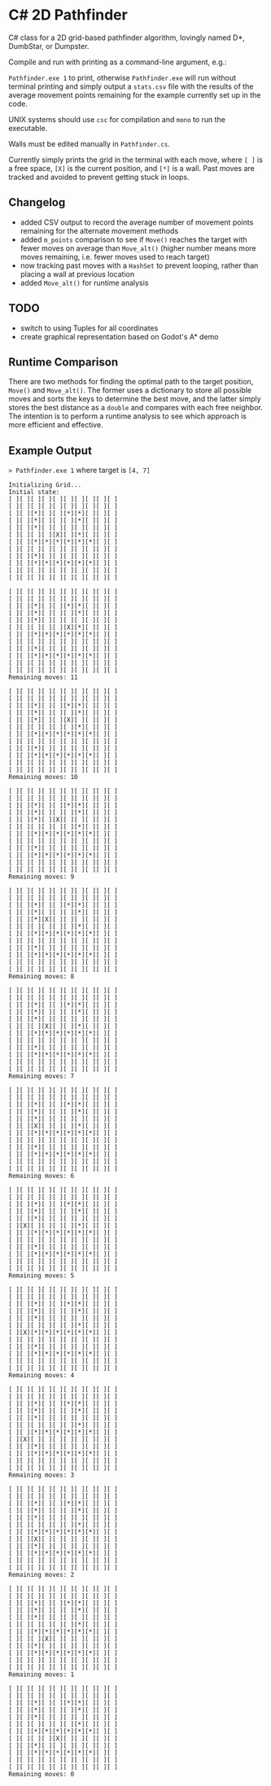 # C# 2D Pathfinder

C# class for a 2D grid-based pathfinder algorithm, lovingly named D\*, DumbStar, or Dumpster.

Compile and run with printing as a command-line argument, e.g.:

`Pathfinder.exe 1` to print, otherwise `Pathfinder.exe` will run without terminal printing and simply output a `stats.csv` file with the results of the average movement points remaining for the example currently set up in the code.

UNIX systems should use `csc` for compilation and `mono` to run the executable.

Walls must be edited manually in `Pathfinder.cs`.

Currently simply prints the grid in the terminal with each move, where `[ ]` is a free space, `[X]` is the current position, and `[*]` is a wall. Past moves are tracked and avoided to prevent getting stuck in loops.

Changelog
---
- added CSV output to record the average number of movement points remaining for the alternate movement methods
- added `m_points` comparison to see if `Move()` reaches the target with fewer moves on average than `Move_alt()` (higher number means more moves remaining, i.e. fewer moves used to reach target)
- now tracking past moves with a `HashSet` to prevent looping, rather than placing a wall at previous location
- added `Move_alt()` for runtime analysis

TODO
---
- switch to using Tuples for all coordinates
- create graphical representation based on Godot's A\* demo

## Runtime Comparison

There are two methods for finding the optimal path to the target position, `Move()` and `Move_alt()`. The former uses a dictionary to store all possible moves and sorts the keys to determine the best move, and the latter simply stores the best distance as a `double` and compares with each free neighbor. The intention is to perform a runtime analysis to see which approach is more efficient and effective.

Example Output
---
`> Pathfinder.exe 1` where target is `[4, 7]`

```
Initializing Grid...
Initial state:
[ ][ ][ ][ ][ ][ ][ ][ ][ ][ ]
[ ][ ][ ][ ][ ][ ][ ][ ][ ][ ]
[ ][ ][*][ ][ ][*][*][ ][ ][ ]
[ ][ ][*][ ][ ][ ][*][ ][ ][ ]
[ ][ ][*][ ][ ][ ][ ][ ][ ][ ]
[ ][ ][ ][ ][X][ ][*][ ][ ][ ]
[ ][ ][*][*][*][*][*][*][ ][ ]
[ ][ ][ ][ ][ ][ ][ ][ ][ ][ ]
[ ][ ][*][ ][ ][ ][ ][ ][ ][ ]
[ ][ ][*][*][*][*][*][*][ ][ ]
[ ][ ][ ][ ][ ][ ][ ][ ][ ][ ]
[ ][ ][ ][ ][ ][ ][ ][ ][ ][ ]

[ ][ ][ ][ ][ ][ ][ ][ ][ ][ ]
[ ][ ][ ][ ][ ][ ][ ][ ][ ][ ]
[ ][ ][*][ ][ ][*][*][ ][ ][ ]
[ ][ ][*][ ][ ][ ][*][ ][ ][ ]
[ ][ ][*][ ][ ][ ][ ][ ][ ][ ]
[ ][ ][ ][ ][ ][X][*][ ][ ][ ]
[ ][ ][*][*][*][*][*][*][ ][ ]
[ ][ ][ ][ ][ ][ ][ ][ ][ ][ ]
[ ][ ][*][ ][ ][ ][ ][ ][ ][ ]
[ ][ ][*][*][*][*][*][*][ ][ ]
[ ][ ][ ][ ][ ][ ][ ][ ][ ][ ]
[ ][ ][ ][ ][ ][ ][ ][ ][ ][ ]
Remaining moves: 11

[ ][ ][ ][ ][ ][ ][ ][ ][ ][ ]
[ ][ ][ ][ ][ ][ ][ ][ ][ ][ ]
[ ][ ][*][ ][ ][*][*][ ][ ][ ]
[ ][ ][*][ ][ ][ ][*][ ][ ][ ]
[ ][ ][*][ ][ ][X][ ][ ][ ][ ]
[ ][ ][ ][ ][ ][ ][*][ ][ ][ ]
[ ][ ][*][*][*][*][*][*][ ][ ]
[ ][ ][ ][ ][ ][ ][ ][ ][ ][ ]
[ ][ ][*][ ][ ][ ][ ][ ][ ][ ]
[ ][ ][*][*][*][*][*][*][ ][ ]
[ ][ ][ ][ ][ ][ ][ ][ ][ ][ ]
[ ][ ][ ][ ][ ][ ][ ][ ][ ][ ]
Remaining moves: 10

[ ][ ][ ][ ][ ][ ][ ][ ][ ][ ]
[ ][ ][ ][ ][ ][ ][ ][ ][ ][ ]
[ ][ ][*][ ][ ][*][*][ ][ ][ ]
[ ][ ][*][ ][ ][ ][*][ ][ ][ ]
[ ][ ][*][ ][X][ ][ ][ ][ ][ ]
[ ][ ][ ][ ][ ][ ][*][ ][ ][ ]
[ ][ ][*][*][*][*][*][*][ ][ ]
[ ][ ][ ][ ][ ][ ][ ][ ][ ][ ]
[ ][ ][*][ ][ ][ ][ ][ ][ ][ ]
[ ][ ][*][*][*][*][*][*][ ][ ]
[ ][ ][ ][ ][ ][ ][ ][ ][ ][ ]
[ ][ ][ ][ ][ ][ ][ ][ ][ ][ ]
Remaining moves: 9

[ ][ ][ ][ ][ ][ ][ ][ ][ ][ ]
[ ][ ][ ][ ][ ][ ][ ][ ][ ][ ]
[ ][ ][*][ ][ ][*][*][ ][ ][ ]
[ ][ ][*][ ][ ][ ][*][ ][ ][ ]
[ ][ ][*][X][ ][ ][ ][ ][ ][ ]
[ ][ ][ ][ ][ ][ ][*][ ][ ][ ]
[ ][ ][*][*][*][*][*][*][ ][ ]
[ ][ ][ ][ ][ ][ ][ ][ ][ ][ ]
[ ][ ][*][ ][ ][ ][ ][ ][ ][ ]
[ ][ ][*][*][*][*][*][*][ ][ ]
[ ][ ][ ][ ][ ][ ][ ][ ][ ][ ]
[ ][ ][ ][ ][ ][ ][ ][ ][ ][ ]
Remaining moves: 8

[ ][ ][ ][ ][ ][ ][ ][ ][ ][ ]
[ ][ ][ ][ ][ ][ ][ ][ ][ ][ ]
[ ][ ][*][ ][ ][*][*][ ][ ][ ]
[ ][ ][*][ ][ ][ ][*][ ][ ][ ]
[ ][ ][*][ ][ ][ ][ ][ ][ ][ ]
[ ][ ][ ][X][ ][ ][*][ ][ ][ ]
[ ][ ][*][*][*][*][*][*][ ][ ]
[ ][ ][ ][ ][ ][ ][ ][ ][ ][ ]
[ ][ ][*][ ][ ][ ][ ][ ][ ][ ]
[ ][ ][*][*][*][*][*][*][ ][ ]
[ ][ ][ ][ ][ ][ ][ ][ ][ ][ ]
[ ][ ][ ][ ][ ][ ][ ][ ][ ][ ]
Remaining moves: 7

[ ][ ][ ][ ][ ][ ][ ][ ][ ][ ]
[ ][ ][ ][ ][ ][ ][ ][ ][ ][ ]
[ ][ ][*][ ][ ][*][*][ ][ ][ ]
[ ][ ][*][ ][ ][ ][*][ ][ ][ ]
[ ][ ][*][ ][ ][ ][ ][ ][ ][ ]
[ ][ ][X][ ][ ][ ][*][ ][ ][ ]
[ ][ ][*][*][*][*][*][*][ ][ ]
[ ][ ][ ][ ][ ][ ][ ][ ][ ][ ]
[ ][ ][*][ ][ ][ ][ ][ ][ ][ ]
[ ][ ][*][*][*][*][*][*][ ][ ]
[ ][ ][ ][ ][ ][ ][ ][ ][ ][ ]
[ ][ ][ ][ ][ ][ ][ ][ ][ ][ ]
Remaining moves: 6

[ ][ ][ ][ ][ ][ ][ ][ ][ ][ ]
[ ][ ][ ][ ][ ][ ][ ][ ][ ][ ]
[ ][ ][*][ ][ ][*][*][ ][ ][ ]
[ ][ ][*][ ][ ][ ][*][ ][ ][ ]
[ ][ ][*][ ][ ][ ][ ][ ][ ][ ]
[ ][X][ ][ ][ ][ ][*][ ][ ][ ]
[ ][ ][*][*][*][*][*][*][ ][ ]
[ ][ ][ ][ ][ ][ ][ ][ ][ ][ ]
[ ][ ][*][ ][ ][ ][ ][ ][ ][ ]
[ ][ ][*][*][*][*][*][*][ ][ ]
[ ][ ][ ][ ][ ][ ][ ][ ][ ][ ]
[ ][ ][ ][ ][ ][ ][ ][ ][ ][ ]
Remaining moves: 5

[ ][ ][ ][ ][ ][ ][ ][ ][ ][ ]
[ ][ ][ ][ ][ ][ ][ ][ ][ ][ ]
[ ][ ][*][ ][ ][*][*][ ][ ][ ]
[ ][ ][*][ ][ ][ ][*][ ][ ][ ]
[ ][ ][*][ ][ ][ ][ ][ ][ ][ ]
[ ][ ][ ][ ][ ][ ][*][ ][ ][ ]
[ ][X][*][*][*][*][*][*][ ][ ]
[ ][ ][ ][ ][ ][ ][ ][ ][ ][ ]
[ ][ ][*][ ][ ][ ][ ][ ][ ][ ]
[ ][ ][*][*][*][*][*][*][ ][ ]
[ ][ ][ ][ ][ ][ ][ ][ ][ ][ ]
[ ][ ][ ][ ][ ][ ][ ][ ][ ][ ]
Remaining moves: 4

[ ][ ][ ][ ][ ][ ][ ][ ][ ][ ]
[ ][ ][ ][ ][ ][ ][ ][ ][ ][ ]
[ ][ ][*][ ][ ][*][*][ ][ ][ ]
[ ][ ][*][ ][ ][ ][*][ ][ ][ ]
[ ][ ][*][ ][ ][ ][ ][ ][ ][ ]
[ ][ ][ ][ ][ ][ ][*][ ][ ][ ]
[ ][ ][*][*][*][*][*][*][ ][ ]
[ ][X][ ][ ][ ][ ][ ][ ][ ][ ]
[ ][ ][*][ ][ ][ ][ ][ ][ ][ ]
[ ][ ][*][*][*][*][*][*][ ][ ]
[ ][ ][ ][ ][ ][ ][ ][ ][ ][ ]
[ ][ ][ ][ ][ ][ ][ ][ ][ ][ ]
Remaining moves: 3

[ ][ ][ ][ ][ ][ ][ ][ ][ ][ ]
[ ][ ][ ][ ][ ][ ][ ][ ][ ][ ]
[ ][ ][*][ ][ ][*][*][ ][ ][ ]
[ ][ ][*][ ][ ][ ][*][ ][ ][ ]
[ ][ ][*][ ][ ][ ][ ][ ][ ][ ]
[ ][ ][ ][ ][ ][ ][*][ ][ ][ ]
[ ][ ][*][*][*][*][*][*][ ][ ]
[ ][ ][X][ ][ ][ ][ ][ ][ ][ ]
[ ][ ][*][ ][ ][ ][ ][ ][ ][ ]
[ ][ ][*][*][*][*][*][*][ ][ ]
[ ][ ][ ][ ][ ][ ][ ][ ][ ][ ]
[ ][ ][ ][ ][ ][ ][ ][ ][ ][ ]
Remaining moves: 2

[ ][ ][ ][ ][ ][ ][ ][ ][ ][ ]
[ ][ ][ ][ ][ ][ ][ ][ ][ ][ ]
[ ][ ][*][ ][ ][*][*][ ][ ][ ]
[ ][ ][*][ ][ ][ ][*][ ][ ][ ]
[ ][ ][*][ ][ ][ ][ ][ ][ ][ ]
[ ][ ][ ][ ][ ][ ][*][ ][ ][ ]
[ ][ ][*][*][*][*][*][*][ ][ ]
[ ][ ][ ][X][ ][ ][ ][ ][ ][ ]
[ ][ ][*][ ][ ][ ][ ][ ][ ][ ]
[ ][ ][*][*][*][*][*][*][ ][ ]
[ ][ ][ ][ ][ ][ ][ ][ ][ ][ ]
[ ][ ][ ][ ][ ][ ][ ][ ][ ][ ]
Remaining moves: 1

[ ][ ][ ][ ][ ][ ][ ][ ][ ][ ]
[ ][ ][ ][ ][ ][ ][ ][ ][ ][ ]
[ ][ ][*][ ][ ][*][*][ ][ ][ ]
[ ][ ][*][ ][ ][ ][*][ ][ ][ ]
[ ][ ][*][ ][ ][ ][ ][ ][ ][ ]
[ ][ ][ ][ ][ ][ ][*][ ][ ][ ]
[ ][ ][*][*][*][*][*][*][ ][ ]
[ ][ ][ ][ ][X][ ][ ][ ][ ][ ]
[ ][ ][*][ ][ ][ ][ ][ ][ ][ ]
[ ][ ][*][*][*][*][*][*][ ][ ]
[ ][ ][ ][ ][ ][ ][ ][ ][ ][ ]
[ ][ ][ ][ ][ ][ ][ ][ ][ ][ ]
Remaining moves: 0
```
